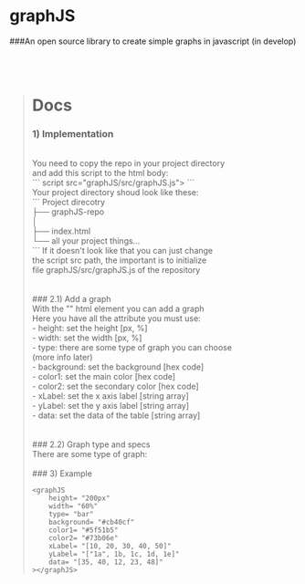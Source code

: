 # graphJS

###An open source library to create simple graphs in javascript (in develop)

<br><br>

> # Docs
>
> ### 1) Implementation
> <br>
>You need to copy the repo in your project directory                 <br>
>and add this script to the html body:                               <br>
>```
>script src="graphJS/src/graphJS.js"></script>
>```
> <br>
>Your project directory shoud look like these:                       <br>
> ```
>Project direcotry                  <br>
>    ├── graphJS-repo               <br>
>    │                              <br>
>    ├── index.html                 <br>
>    └── all your project things... <br>
> ```
>If it doesn't look like that you can just change                    <br>
>the script src path, the important is to initialize                 <br>
>file graphJS/src/graphJS.js of the repository                       <br>
> <br><br>
> ### 2.1) Add a graph
> <br>
>With the "<graphJS>" html element you can add a graph               <br>
>Here you have all the attribute you must use:                       <br>
>- height:     set the height [px, %]                                <br>
>- width:      set the width [px, %]                                 <br>
>- type:       there are some type of graph you can choose           <br>
>              (more info later)                                     <br>
>- background: set the background [hex code]                         <br>
>- color1:     set the main color [hex code]                         <br>
>- color2:     set the secondary color [hex code]                    <br>
>- xLabel:     set the x axis label [string array]                   <br>
>- yLabel:     set the y axis label [string array]                   <br>
>- data:       set the data of the table [string array]              <br>
> <br><br>
> ### 2.2) Graph type and specs
> <br>
>There are some type of graph:
> <br><br>
> ### 3) Example
>
> ```
> <graphJS
>     height= "200px"
>     width= "60%"
>     type= "bar"
>     background= "#cb40cf"
>     color1= "#5f51b5"
>     color2= "#73b06e"
>     xLabel= "[10, 20, 30, 40, 50]"
>     yLabel= "["1a", 1b, 1c, 1d, 1e]"
>     data= "[35, 40, 12, 23, 48]"
> ></graphJS>
> ```
